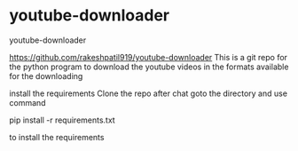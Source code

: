 # youtube-downloader
youtube-downloader

https://github.com/rakeshpatil919/youtube-downloader
This is a git repo for the python program to download the youtube videos in the formats available for the downloading

install the requirements
Clone the repo after chat goto the directory and use command

pip install -r requirements.txt

to install the requirements
